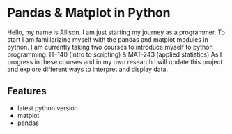 # Pandas & Matplot in Python

Hello, my name is Allison. I am just starting my journey as a programmer. To start
I am familiarizing myself with the pandas and matplot modules in python. I am currently
taking two courses to introduce myself to python programming. IT-140 (intro to scripting) & MAT-243 (applied statistics)
As I progress in these courses and in my own research I will update this project and explore different ways to
interpret and display data.

## Features
- latest python version
- matplot
- pandas
